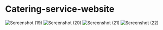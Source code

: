# Catering-service-website
![Screenshot (19)](https://user-images.githubusercontent.com/99610153/180424780-013ae3df-dd0c-4cbc-8c40-d2fdb4e2de1a.png)
![Screenshot (20)](https://user-images.githubusercontent.com/99610153/180424790-ff262b02-09d3-4e79-9aa4-f663512e9984.png)
![Screenshot (21)](https://user-images.githubusercontent.com/99610153/180424792-57695cf9-b00f-44a3-964c-0fb64038284d.png)
![Screenshot (22)](https://user-images.githubusercontent.com/99610153/180424797-325f1ec4-39dc-4aae-8491-c346363debfd.png)

